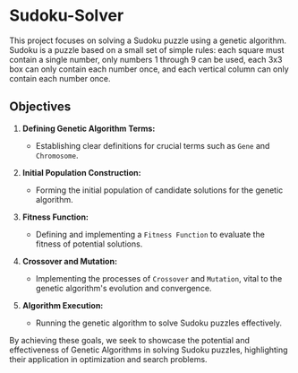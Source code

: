 # Sudoku-Solver

This project focuses on solving a Sudoku puzzle using a genetic algorithm. Sudoku is a puzzle based on a small set of simple rules: each square must contain a single number, only numbers 1 through 9 can be used, each 3x3 box can only contain each number once, and each vertical column can only contain each number once.

## Objectives

1. **Defining Genetic Algorithm Terms:**
   - Establishing clear definitions for crucial terms such as `Gene` and `Chromosome`.

2. **Initial Population Construction:**
   - Forming the initial population of candidate solutions for the genetic algorithm.

3. **Fitness Function:**
   - Defining and implementing a `Fitness Function` to evaluate the fitness of potential solutions.

4. **Crossover and Mutation:**
   - Implementing the processes of `Crossover` and `Mutation`, vital to the genetic algorithm's evolution and convergence.

5. **Algorithm Execution:**
   - Running the genetic algorithm to solve Sudoku puzzles effectively.

By achieving these goals, we seek to showcase the potential and effectiveness of Genetic Algorithms in solving Sudoku puzzles, highlighting their application in optimization and search problems.
